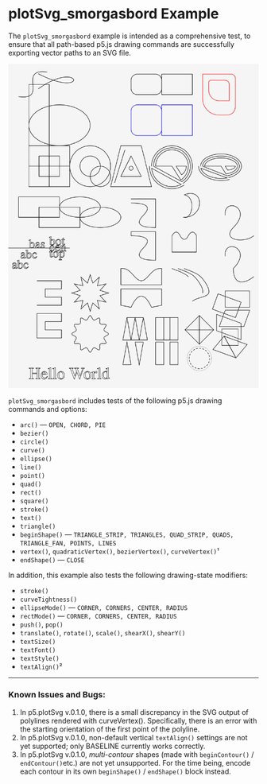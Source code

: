 # plotSvg_smorgasbord Example

The `plotSvg_smorgasbord` example is intended as a comprehensive test, to ensure that all path-based p5.js drawing commands are successfully exporting vector paths to an SVG file. 

![plotSvg_smorgasbord.png](plotSvg_smorgasbord.png)

`plotSvg_smorgasbord` 
includes tests of the following p5.js drawing commands and options: 

* `arc()` — `OPEN, CHORD, PIE`
* `bezier()`
* `circle()`
* `curve()`
* `ellipse()`
* `line()`
* `point()`
* `quad()`
* `rect()`
* `square()`
* `stroke()`
* `text()`
* `triangle()`
* `beginShape()` — `TRIANGLE_STRIP, TRIANGLES, QUAD_STRIP, QUADS, TRIANGLE_FAN, POINTS, LINES`
* `vertex()`, `quadraticVertex()`, `bezierVertex()`, `curveVertex()`¹
* `endShape()` — `CLOSE`

In addition, this example also tests the following drawing-state modifiers:

* `stroke()`
* `curveTightness()`
* `ellipseMode()` — `CORNER, CORNERS, CENTER, RADIUS`
* `rectMode()` — `CORNER, CORNERS, CENTER, RADIUS`
* `push()`, `pop()`
* `translate()`, `rotate()`, `scale()`, `shearX()`, `shearY()`
* `textSize()`
* `textFont()`
* `textStyle()`
* `textAlign()`²

---

### Known Issues and Bugs: 

1. In p5.plotSvg v.0.1.0, there is a small discrepancy in the SVG output of polylines rendered with curveVertex(). Specifically, there is an error with the starting orientation of the first point of the polyline.
2. In p5.plotSvg v.0.1.0, non-default vertical `textAlign()` settings are not yet supported; only BASELINE currently works correctly.
3. In p5.plotSvg v.0.1.0, *multi-contour* shapes (made with `beginContour()` / `endContour()`etc.) are not yet unsupported. For the time being, encode each contour in its own `beginShape()` / `endShape()` block instead. 

